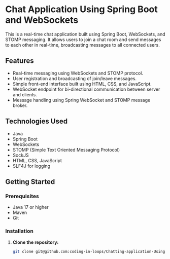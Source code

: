 # Chat Application Using Spring Boot and WebSockets

This is a real-time chat application built using Spring Boot, WebSockets, and STOMP messaging. It allows users to join a chat room and send messages to each other in real-time, broadcasting messages to all connected users.

## Features

- Real-time messaging using WebSockets and STOMP protocol.
- User registration and broadcasting of join/leave messages.
- Simple front-end interface built using HTML, CSS, and JavaScript.
- WebSocket endpoint for bi-directional communication between server and clients.
- Message handling using Spring WebSocket and STOMP message broker.

## Technologies Used

- Java
- Spring Boot
- WebSockets
- STOMP (Simple Text Oriented Messaging Protocol)
- SockJS
- HTML, CSS, JavaScript
- SLF4J for logging

## Getting Started

### Prerequisites

- Java 17 or higher
- Maven
- Git

### Installation

1. **Clone the repository:**

   ```bash
   git clone git@github.com:coding-in-loops/Chatting-application-Using-Spring-Boot.git
